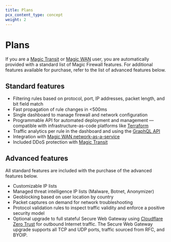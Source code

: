 ```yaml
---
title: Plans
pcx_content_type: concept
weight: 2
---
```


# Plans

If you are a [Magic Transit](/magic-transit/) or [Magic WAN](/magic-wan/) user, you are automatically provided with a standard list of Magic Firewall features. For additional features available for purchase, refer to the list of advanced features below.

## Standard features

- Filtering rules based on protocol, port, IP addresses, packet length, and bit field match
- Fast propagation of rule changes in <500ms
- Single dashboard to manage firewall and network configuration
- Programmable API for automated deployment and management — compatible with infrastructure-as-code platforms like [Terraform](/terraform/)
- Traffic analytics per rule in the dashboard and using the [GraphQL API](/analytics/graphql-api/)
- Integration with [Magic WAN network-as-a-service](/magic-wan/)
- Included DDoS protection with [Magic Transit](/magic-transit/)

## Advanced features

All standard features are included with the purchase of the advanced features below.

- Customizable IP lists
- Managed threat intelligence IP lists (Malware, Botnet, Anonymizer)
- Geoblocking based on user location by country
- Packet captures on demand for network troubleshooting
- Protocol validation rules to inspect traffic validity and enforce a positive security model
- Optional upgrade to full stateful Secure Web Gateway using [Cloudflare Zero Trust](/cloudflare-one/) for outbound Internet traffic. The Secure Web Gateway upgrade supports all TCP and UDP ports, traffic sourced from RFC, and BYOIP.
